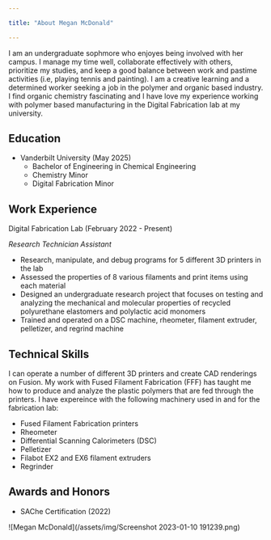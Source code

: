 ```yaml
---

title: "About Megan McDonald"

---
```


I am an undergraduate sophmore who enjoyes being involved with her campus. I manage my time well, collaborate effectively with others, prioritize my studies, and keep a good balance between work and pastime activities (i.e, playing tennis and painting). I am a creative learning and a determined worker seeking a job in the polymer and organic based industry. I find organic chemistry fascinating and I have love my experience working with polymer based manufacturing in the Digital Fabrication lab at my university.   

## Education

* Vanderbilt University (May 2025)
  * Bachelor of Engineering in Chemical Engineering
  * Chemistry Minor
  * Digital Fabrication Minor

## Work Experience

Digital Fabrication Lab (February 2022 - Present)

*Research Technician Assistant*
  * Research, manipulate, and debug programs for 5 different 3D printers in the lab
  * Assessed the properties of 8 various filaments and print items using each material
  * Designed an undergraduate research project that focuses on testing and analyzing the mechanical and molecular properties of recycled polyurethane elastomers and polylactic acid monomers
  * Trained and operated on a DSC machine, rheometer, filament extruder, pelletizer, and regrind machine

## Technical Skills

I can operate a number of different 3D printers and create CAD renderings on Fusion. My work with Fused Filament Fabrication (FFF) has taught me how to produce and analyze the plastic polymers that are fed through the printers. I have expereince with the following machinery used in and for the fabrication lab:

* Fused Filament Fabrication printers
* Rheometer
* Differential Scanning Calorimeters (DSC)
* Pelletizer
* Filabot EX2 and EX6 filament extruders
* Regrinder

## Awards and Honors

* SAChe Certification (2022)



![Megan McDonald](/assets/img/Screenshot 2023-01-10 191239.png)
